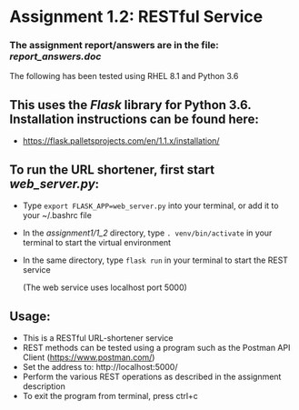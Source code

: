 # Assignment 1.2: RESTful Service
### The assignment report/answers are in the file: _report_answers.doc_

The following has been tested using RHEL 8.1 and Python 3.6

## This uses the _Flask_ library for Python 3.6. Installation instructions can be found here:
- https://flask.palletsprojects.com/en/1.1.x/installation/

## To run the URL shortener, first start _web_server.py_:
- Type `export FLASK_APP=web_server.py` into your terminal, or add it to your ~/.bashrc file
- In the _assignment1/1_2_ directory, type `. venv/bin/activate` in your terminal to start the virtual environment
- In the same directory, type `flask run` in your terminal to start the REST service

    (The web service uses localhost port 5000)

## Usage:
- This is a RESTful URL-shortener service
- REST methods can be tested using a program such as the Postman API Client (https://www.postman.com/)
- Set the address to: http://localhost:5000/
- Perform the various REST operations as described in the assignment description
- To exit the program from terminal, press ctrl+c
